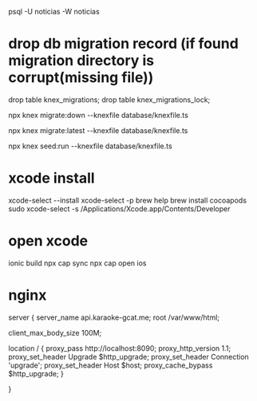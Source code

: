 psql -U noticias -W noticias

# drop db migration record (if found migration directory is corrupt(missing file))

drop table knex_migrations;
drop table knex_migrations_lock;

npx knex migrate:down --knexfile database/knexfile.ts

npx knex migrate:latest --knexfile database/knexfile.ts

npx knex seed:run --knexfile database/knexfile.ts

# xcode install

xcode-select --install
xcode-select -p
brew help
brew install cocoapods
sudo xcode-select -s /Applications/Xcode.app/Contents/Developer

# open xcode

ionic build
npx cap sync
npx cap open ios

# nginx

server {
server_name api.karaoke-gcat.me;
root /var/www/html;

client_max_body_size 100M;

location / {
proxy_pass http://localhost:8090;
proxy_http_version 1.1;
proxy_set_header Upgrade $http_upgrade;
proxy_set_header Connection 'upgrade';
proxy_set_header Host $host;
proxy_cache_bypass $http_upgrade;
}

}
